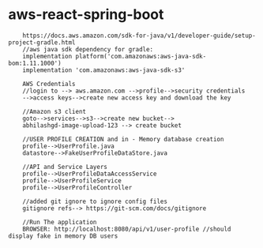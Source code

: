 # aws-react-spring-boot
    
        https://docs.aws.amazon.com/sdk-for-java/v1/developer-guide/setup-project-gradle.html
        //aws java sdk dependency for gradle:
        implementation platform('com.amazonaws:aws-java-sdk-bom:1.11.1000')
        implementation 'com.amazonaws:aws-java-sdk-s3'

        AWS Credentials
        //login to --> aws.amazon.com -->profile-->security credentials
        -->access keys-->create new access key and download the key
        
        //Amazon s3 client
        goto-->services-->s3-->create new bucket-->
        abhilashgd-image-upload-123 --> create bucket

        //USER PROFILE CREATION and in - Memory database creation
        profile-->UserProfile.java
        datastore-->FakeUserProfileDataStore.java

        //API and Service Layers
        profile-->UserProfileDataAccessService
        profile-->UserProfileService
        profile-->UserProfileController

        //added git ignore to ignore config files
        gitignore refs--> https://git-scm.com/docs/gitignore

        //Run The application
        BROWSER: http://localhost:8080/api/v1/user-profile //should display fake in memory DB users



        

